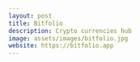 ```yaml
---
layout: post
title: Bitfolio
description: Crypto currencies hub
image: assets/images/bitfolio.jpg
website: https://bitfolio.app
---
```

